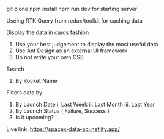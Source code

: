 git clone 
npm install
npm run dev for starting server


Useing RTK Query from redux/toolkit for caching data

Display the data in cards fashion
1. Use your best judgement to display the most useful data
2. Use Ant Design as an external UI framework
3. Do not write your own CSS

Search
1. By Rocket Name

Filters data by
1. By Launch Date
i. Last Week
ii. Last Month
iii. Last Year
2. By Launch Status ( Failure, Success )
3. Is it upcoming?

Live link: https://spacex-data-api.netlify.app/

